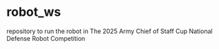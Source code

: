# robot_ws
repository to run the robot in The 2025 Army Chief of Staff Cup National Defense Robot Competition
